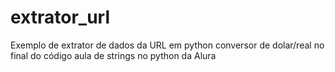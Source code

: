 # extrator_url
Exemplo de extrator de dados da URL em python
conversor de dolar/real no final do código
aula de strings no python da Alura
